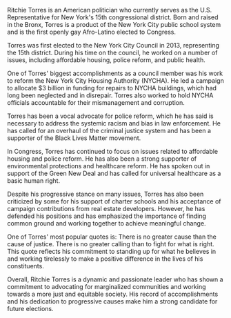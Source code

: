 Ritchie Torres is an American politician who currently serves as the U.S. Representative for New York's 15th congressional district. Born and raised in the Bronx, Torres is a product of the New York City public school system and is the first openly gay Afro-Latino elected to Congress.

Torres was first elected to the New York City Council in 2013, representing the 15th district. During his time on the council, he worked on a number of issues, including affordable housing, police reform, and public health.

One of Torres' biggest accomplishments as a council member was his work to reform the New York City Housing Authority (NYCHA). He led a campaign to allocate $3 billion in funding for repairs to NYCHA buildings, which had long been neglected and in disrepair. Torres also worked to hold NYCHA officials accountable for their mismanagement and corruption.

Torres has been a vocal advocate for police reform, which he has said is necessary to address the systemic racism and bias in law enforcement. He has called for an overhaul of the criminal justice system and has been a supporter of the Black Lives Matter movement.

In Congress, Torres has continued to focus on issues related to affordable housing and police reform. He has also been a strong supporter of environmental protections and healthcare reform. He has spoken out in support of the Green New Deal and has called for universal healthcare as a basic human right.

Despite his progressive stance on many issues, Torres has also been criticized by some for his support of charter schools and his acceptance of campaign contributions from real estate developers. However, he has defended his positions and has emphasized the importance of finding common ground and working together to achieve meaningful change.

One of Torres' most popular quotes is: There is no greater cause than the cause of justice. There is no greater calling than to fight for what is right. This quote reflects his commitment to standing up for what he believes in and working tirelessly to make a positive difference in the lives of his constituents.

Overall, Ritchie Torres is a dynamic and passionate leader who has shown a commitment to advocating for marginalized communities and working towards a more just and equitable society. His record of accomplishments and his dedication to progressive causes make him a strong candidate for future elections.

